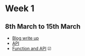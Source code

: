 # Week 1
## 8th March to 15th March

   - [Blog write up](blog_task/README.md)
   - [API](api_task/README.md)
   - [Function and API](function_API-task/README.md) ☑
